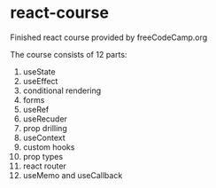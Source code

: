 # react-course
Finished react course provided by freeCodeCamp.org

The course consists of 12 parts:
1. useState
2. useEffect
3. conditional rendering
4. forms
5. useRef
6. useRecuder
7. prop drilling
8. useContext
9. custom hooks
10. prop types
11. react router
12. useMemo and useCallback
